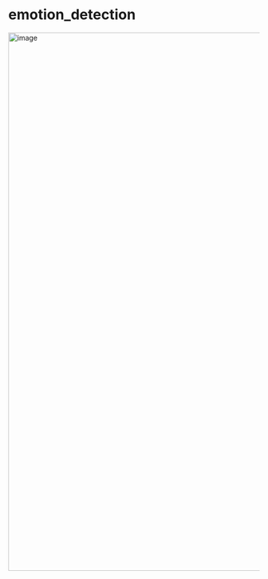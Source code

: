 # emotion_detection

<img width="1920" height="1080" alt="image" src="https://github.com/user-attachments/assets/653c1811-9e19-4649-9906-345bd325d540" />
